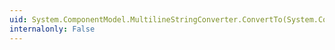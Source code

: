 ```yaml
---
uid: System.ComponentModel.MultilineStringConverter.ConvertTo(System.ComponentModel.ITypeDescriptorContext,System.Globalization.CultureInfo,System.Object,System.Type)
internalonly: False
---
```

